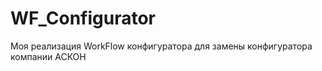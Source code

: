 WF_Configurator
===============

Моя реализация WorkFlow конфигуратора для замены конфигуратора компании АСКОН
